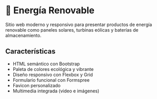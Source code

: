 # 🌱 Energía Renovable

Sitio web moderno y responsivo para presentar productos de energía renovable como paneles solares, turbinas eólicas y baterías de almacenamiento.

## Características

- HTML semántico con Bootstrap
- Paleta de colores ecológica y vibrante
- Diseño responsivo con Flexbox y Grid
- Formulario funcional con Formspree
- Favicon personalizado
- Multimedia integrada (video e imágenes)
